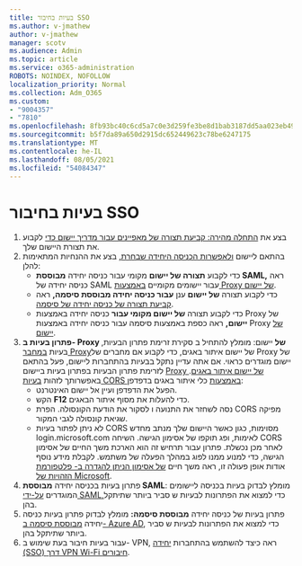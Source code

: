 ```yaml
---
title: בעיות בחיבור SSO
ms.author: v-jmathew
author: v-jmathew
manager: scotv
ms.audience: Admin
ms.topic: article
ms.service: o365-administration
ROBOTS: NOINDEX, NOFOLLOW
localization_priority: Normal
ms.collection: Adm_O365
ms.custom:
- "9004357"
- "7810"
ms.openlocfilehash: 8fb93bc40c6cd5a7c0e3d259fe3be8d1bab3187dd5aa023eb49977555fd930de
ms.sourcegitcommit: b5f7da89a650d2915dc652449623c78be6247175
ms.translationtype: MT
ms.contentlocale: he-IL
ms.lasthandoff: 08/05/2021
ms.locfileid: "54084347"
---
```

# <a name="sso-connection-issues"></a>בעיות בחיבור SSO

1. בצע את [התחלה מהירה: קביעת תצורה של מאפיינים עבור מדריך יישום כדי](https://docs.microsoft.com/azure/active-directory/manage-apps/add-application-portal-configure) לקבוע את תצורת היישום שלך.
2. בהתאם ליישום [ולאפשרות הכניסה היחידה שבחרת,](https://docs.microsoft.com/azure/active-directory/manage-apps/sso-options) בצע את ההנחיות המתאימות להלן:
    - כדי לקבוע **תצורה של יישום** מקומי עבור כניסה יחידה **מבוססת SAML,** ראה כניסה יחידה של SAML עבור יישומים מקומיים [באמצעות Proxy של יישום](https://docs.microsoft.com/azure/active-directory/manage-apps/application-proxy-configure-single-sign-on-on-premises-apps).
    - כדי לקבוע תצורה **של יישום** ענן **עבור כניסה יחידה מבוססת סיסמה,** ראה  [קביעת תצורה של כניסה יחידה של סיסמה](https://docs.microsoft.com/azure/active-directory/manage-apps/configure-password-single-sign-on-non-gallery-applications).
    - כדי לקבוע תצורה **של יישום מקומי עבור** כניסה יחידה באמצעות Proxy של **יישום,** ראה כספת באמצעות סיסמה עבור כניסה יחידה באמצעות Proxy [של יישום](https://docs.microsoft.com/azure/active-directory/manage-apps/application-proxy-configure-single-sign-on-password-vaulting).
3. **פתרון בעיות ב- Proxy של** יישום: מומלץ להתחיל ב סקירת זרימת פתרון הבעיות, בעיות [במחבר Proxy](https://docs.microsoft.com/azure/active-directory/manage-apps/application-proxy-debug-connectors)של יישום איתור באגים, כדי לקבוע אם מחברים של Proxy של יישום מוגדרים כראוי. אם אתה עדיין נתקל בבעיות בהתחברות ליישום, פעל בהתאם לזרימת פתרון הבעיות בפתרון בעיות ביישום [Proxy של יישום איתור באגים](https://docs.microsoft.com/azure/active-directory/manage-apps/application-proxy-debug-apps). באפשרותך לזהות [בעיות CORS באמצעות](https://docs.microsoft.com/azure/active-directory/manage-apps/application-proxy-understand-cors-issues#understand-and-identify-cors-issues) כלי איתור באגים בדפדפן:
    - הפעל את הדפדפן ועיין אל יישום האינטרנט.
    - הקש **F12** כדי להעלות את מסוף איתור הבאגים.
    - נסה לשחזר את התנועה ו לסקור את הודעת הקונסולה. הפרת CORS מפיקה שגיאת קונסולה לגבי המקור.
    - לא ניתן לפתור בעיות CORS מסוימות, כגון כאשר היישום שלך מנתב מחדש login.microsoft.com לאימות, ופג תוקפו של אסימון הגישה. השיחה CORS לאחר מכן נכשלת. פתרון עבור תרחיש זה הוא הארכת משך החיים של אסימון הגישה, כדי למנוע ממנו לפוג במהלך הפעלה של משתמש. לקבלת מידע נוסף אודות אופן פעולה זו, ראה משך חיים [של אסימון הניתן להגדרה ב- פלטפורמת הזהויות של Microsoft](https://docs.microsoft.com/azure/active-directory/develop/active-directory-configurable-token-lifetimes).
4. פתרון בעיות בכניסה יחידה **מבוססת SAML**: מומלץ לבדוק בעיות בכניסה ליישומים המוגדרים [על-ידי SAML,](https://docs.microsoft.com/azure/active-directory/manage-apps/application-sign-in-problem-federated-sso-gallery)כדי למצוא את הפתרונות לבעיות ש סביר ביותר שתיתקל בהן.
5. פתרון בעיות של כניסה יחידה **מבוססת סיסמה:** מומלץ לבדוק פתרון בעיות כניסה יחידה [מבוססת סיסמה ב- Azure AD](https://docs.microsoft.com/azure/active-directory/manage-apps/troubleshoot-password-based-sso), כדי למצוא את הפתרונות לבעיות ש סביר ביותר שתיתקל בהן.
6. עבור בעיות חיבור בעת שימוש ב- VPN, ראה כיצד להשתמש בהתחברות [יחידה (SSO) דרך VPN Wi-Fi חיבורים](https://docs.microsoft.com/windows/security/identity-protection/vpn/how-to-use-single-sign-on-sso-over-vpn-and-wi-fi-connections).

